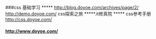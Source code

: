 ###css  基础学习
***** http://blog.doyoe.com/archives/page/2/    http://demo.doyoe.com/   css探索之旅
*****.it修真院
***** css参考手册  http://css.doyoe.com/
#### http://www.doyoe.com/
